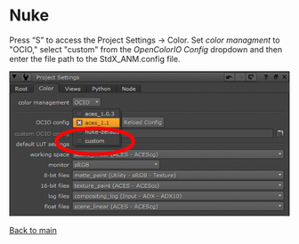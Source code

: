 # Nuke

Press “S” to access the Project Settings → Color. Set *color managment* to "OCIO," select "custom" from the *OpenColorIO Config* dropdown and then enter the file path to the StdX_ANM.config file. 

![nk](img/nuke.jpg)

[Back to main](../StdX_ACES)

